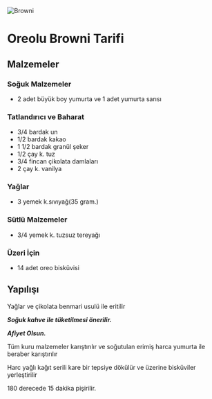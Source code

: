 ![Browni](https://cdn.shopify.com/s/files/1/1259/6441/files/gercek-browni-tarifi-oreo.jpg?v=1595793590)

# Oreolu Browni Tarifi

## Malzemeler

### Soğuk Malzemeler

* 2 adet büyük boy yumurta ve 1 adet yumurta sarısı

### Tatlandırıcı ve Baharat

* 3/4 bardak un
* 1/2 bardak kakao
* 1 1/2 bardak granül şeker
* 1/2 çay k. tuz
* 3/4 fincan çikolata damlaları
* 2 çay k. vanilya

### Yağlar

* 3 yemek k.sıvıyağ(35 gram.)

### Sütlü Malzemeler

* 3/4 yemek k. tuzsuz tereyağı

### Üzeri İçin

* 14 adet oreo bisküvisi


## Yapılışı

Yağlar ve çikolata benmari usulü ile eritilir


**_Soğuk kahve ile tüketilmesi önerilir._**

**_Afiyet Olsun._**


Tüm kuru malzemeler karıştırılır ve soğutulan erimiş harca yumurta ile beraber karıştırılır


Harc yağlı kağıt serili kare bir tepsiye dökülür ve üzerine bisküviler yerleştirilir


180 derecede 15 dakika pişirilir.


